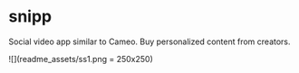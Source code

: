 # snipp

Social video app similar to Cameo. Buy personalized content from creators.

![](readme_assets/ss1.png = 250x250)
